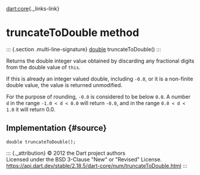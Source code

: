 [dart:core](../../dart-core/dart-core-library){._links-link}

truncateToDouble method
=======================

::: {.section .multi-line-signature}
[double](../double-class) truncateToDouble()
:::

Returns the double integer value obtained by discarding any fractional
digits from the double value of `this`.

If this is already an integer valued double, including `-0.0`, or it is
a non-finite double value, the value is returned unmodified.

For the purpose of rounding, `-0.0` is considered to be below `0.0`. A
number `d` in the range `-1.0 < d < 0.0` will return `-0.0`, and in the
range `0.0 < d < 1.0` it will return 0.0.

Implementation {#source}
--------------

``` {.language-dart data-language="dart"}
double truncateToDouble();
```

::: {._attribution}
© 2012 the Dart project authors\
Licensed under the BSD 3-Clause \"New\" or \"Revised\" License.\
<https://api.dart.dev/stable/2.18.5/dart-core/num/truncateToDouble.html>
:::
